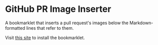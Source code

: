 # GitHub PR Image Inserter

A bookmarklet that inserts a pull request's images below the Markdown-formatted lines that refer to them.

Visit <a href="https://andybraren.com/content/toolkit/gh-pr-image-inserter.html">this site</a> to install the bookmarklet.